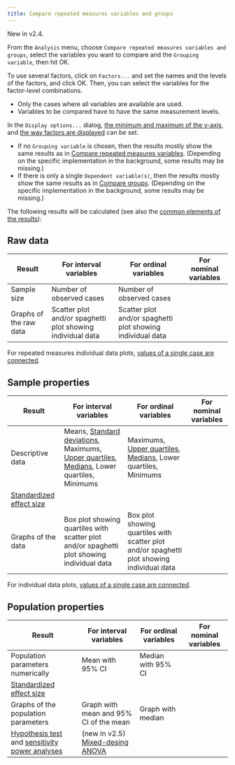 ```yaml
---
title: Compare repeated measures variables and groups
---
```

New in v2.4.

From the `Analysis` menu, choose `Compare repeated measures variables and groups`, select the variables you want to compare and the `Grouping variable`, then hit OK.

To use several factors, click on `Factors...` and set the names and the levels of the factors, and click OK. Then, you can select the variables for the factor-level combinations.

* Only the cases where all variables are available are used.
* Variables to be compared have to have the same measurement levels.

In the `Display options...` dialog, [the minimum and maximum of the y-axis](Displaying-the-data-and-results-graphically#range-of-the-axes), and [the way factors are displayed](Displaying-the-data-and-results-graphically#displaying-factors-and-groups-in-x-axis-colors-and-panels) can be set.

* If no `Grouping variable` is chosen, then the results mostly show the same results as in [Compare repeated measures variables](Compare-repeated-measures-variables). (Depending on the specific implementation in the background, some results may be missing.)
* If there is only a single `Dependent variable(s)`, then the results mostly show the same results as in [Compare groups](Compare-groups). (Depending on the specific implementation in the background, some results may be missing.)

The following results will be calculated (see also the [common elements of the results](Common-elements-of-the-analysis-results)):

## Raw data

|Result|For interval variables|For ordinal variables|For nominal variables
|---|---|---|---|
|Sample size | Number of observed cases | Number of observed cases | 
|Graphs of the raw data|Scatter plot and/or spaghetti plot showing individual data|Scatter plot and/or spaghetti plot showing individual data|

For repeated measures individual data plots, [values of a single case are connected](Displaying-individual-data-in-repeated-measures-variables).

## Sample properties

|Result|For interval variables|For ordinal variables|For nominal variables
|---|---|---|---|
|Descriptive data|Means, [Standard deviations](https://en.wikipedia.org/wiki/Standard_deviation), Maximums, [Upper quartiles](https://en.wikipedia.org/wiki/Quartile), [Medians](https://en.wikipedia.org/wiki/Median), Lower quartiles, Minimums|Maximums, [Upper quartiles](https://en.wikipedia.org/wiki/Quartile), [Medians](https://en.wikipedia.org/wiki/Median), Lower quartiles, Minimums|
|[Standardized effect size](Standardized-effect-sizes)|
|Graphs of the data|Box plot showing quartiles with scatter plot and/or spaghetti plot showing individual data|Box plot showing quartiles with scatter plot and/or spaghetti plot showing individual data|

For individual data plots, [values of a single case are connected](Displaying-individual-data-in-repeated-measures-variables).

## Population properties

|Result|For interval variables|For ordinal variables|For nominal variables
|---|---|---|---|
|Population parameters numerically|Mean with 95% CI|Median with 95% CI|
|[Standardized effect size](Standardized-effect-sizes)|
|Graphs of the population parameters|Graph with mean and 95% CI of the mean|Graph with median| 
|[Hypothesis test](Hypothesis-tests) and [sensitivity power analyses](Power-analysis)|(new in v2.5) [Mixed-desing ANOVA](https://en.wikipedia.org/wiki/Mixed-design_analysis_of_variance)||

